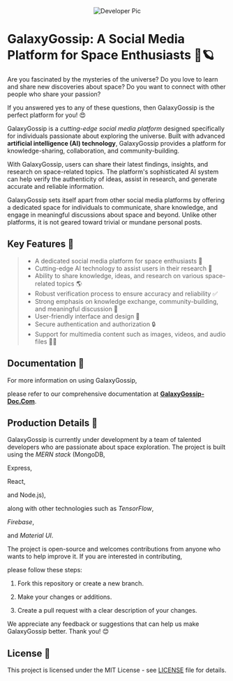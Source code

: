<div align ="center">
<img alt="Developer Pic"
        src="https://github.com/Subham-Maity/GalaxyGossip/blob/main/asset_extra_codexam/GalaxyGossip2.jpg?raw=true"/>
</div>

# GalaxyGossip: A Social Media Platform for Space Enthusiasts 🚀🪐

Are you fascinated by the mysteries of the universe? Do you love to learn and share new discoveries about space? Do you want to connect with other people who share your passion?

If you answered yes to any of these questions, then GalaxyGossip is the perfect platform for you! 😍

GalaxyGossip is a *cutting-edge social media platform* designed specifically for individuals passionate about exploring the universe. Built with advanced **artificial intelligence (AI) technology**, GalaxyGossip provides a platform for knowledge-sharing, collaboration, and community-building.

With GalaxyGossip, users can share their latest findings, insights, and research on space-related topics. The platform's sophisticated AI system can help verify the authenticity of ideas, assist in research, and generate accurate and reliable information.

GalaxyGossip sets itself apart from other social media platforms by offering a dedicated space for individuals to communicate, share knowledge, and engage in meaningful discussions about space and beyond. Unlike other platforms, it is not geared toward trivial or mundane personal posts.



## Key Features 🚀

> - A dedicated social media platform for space enthusiasts 🌠
> - Cutting-edge AI technology to assist users in their research 🤖
> - Ability to share knowledge, ideas, and research on various space-related topics 🌎
> - Robust verification process to ensure accuracy and reliability ✅
> - Strong emphasis on knowledge exchange,
community-building,
and meaningful discussion 🌟
> - User-friendly interface and design 💫
> - Secure authentication and authorization 🔒
> - Support for multimedia content such as images,
videos,
and audio files 🎥🎵

## Documentation 📖

For more information on using GalaxyGossip,

please refer to our comprehensive documentation at [**GalaxyGossip-Doc.Com**](https://codexam.vercel.app/docs/project/gg).

## Production Details 🚀

GalaxyGossip is currently under development by a team of talented developers who are passionate about space exploration. The project is built using the *MERN stack* (MongoDB,

Express,

React,

and Node.js),

along with other technologies such as *TensorFlow*,

*Firebase*,

and *Material UI*.

The project is open-source and welcomes contributions from anyone who wants to help improve it. If you are interested in contributing,

please follow these steps:

1. Fork this repository or create a new branch.

2. Make your changes or additions.

3. Create a pull request with a clear description of your changes.

We appreciate any feedback or suggestions that can help us make GalaxyGossip better. Thank you! 😊

## License 📄

This project is licensed under the MIT License - see [LICENSE](LICENSE) file for details.
